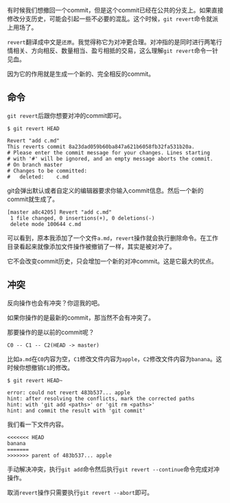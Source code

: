 有时候我们想撤回一个commit，但是这个commit已经在公共的分支上。如果直接修改分支历史，可能会引起一些不必要的混乱。这个时候，`git revert`命令就派上用场了。

`revert`翻译成中文是`还原`。我觉得称它为对冲更合理。对冲指的是同时进行两笔行情相关、方向相反、数量相当、盈亏相抵的交易，这么理解`git revert`命令一针见血。

因为它的作用就是生成一个新的、完全相反的commit。

## 命令

`git revert`后跟你想要对冲的commit即可。

```
$ git revert HEAD

Revert "add c.md"
This reverts commit 8a23dad059b60ba847a621b6058fb32fa531b20a.
# Please enter the commit message for your changes. Lines starting
# with '#' will be ignored, and an empty message aborts the commit.
# On branch master
# Changes to be committed:
#	deleted:    c.md
```

git会弹出默认或者自定义的编辑器要求你输入commit信息。然后一个新的commit就生成了。

```
[master a8c4205] Revert "add c.md"
 1 file changed, 0 insertions(+), 0 deletions(-)
 delete mode 100644 c.md
```

可以看到，原本我添加了一个文件`a.md`，`revert`操作就会执行删除命令。在工作目录看起来就像添加文件操作被撤销了一样，其实是被对冲了。

它不会改变commit历史，只会增加一个新的对冲commit。这是它最大的优点。

## 冲突

反向操作也会有冲突？你逗我的吧。

如果你操作的是最新的commit，那当然不会有冲突了。

那要操作的是以前的commit呢？

```
C0 -- C1 -- C2(HEAD -> master)
```

比如`a.md`在`C0`内容为空，`C1`修改文件内容为`apple`，`C2`修改文件内容为`banana`。这时候你想撤销`C1`的修改。

```
$ git revert HEAD~

error: could not revert 483b537... apple
hint: after resolving the conflicts, mark the corrected paths
hint: with 'git add <paths>' or 'git rm <paths>'
hint: and commit the result with 'git commit'
```

我们看一下文件内容。

```
<<<<<<< HEAD
banana
=======
>>>>>>> parent of 483b537... apple
```

手动解决冲突，执行`git add`命令然后执行`git revert --continue`命令完成对冲操作。

取消`revert`操作只需要执行`git revert --abort`即可。